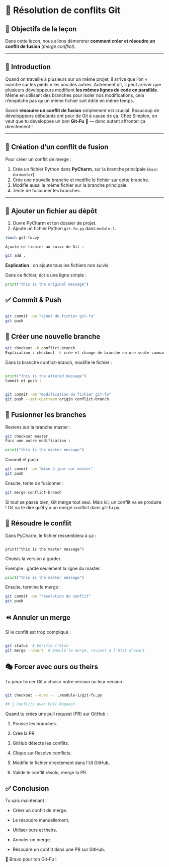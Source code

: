 # 🧩 Résolution de conflits Git

## 🎯 Objectifs de la leçon

Dans cette leçon, nous allons démontrer **comment créer et résoudre un conflit de fusion** (*merge conflict*).

---

## 🚦 Introduction

Quand on travaille à plusieurs sur un même projet, il arrive que l’on « marche sur les pieds » les uns des autres. Autrement dit, il peut arriver que plusieurs développeurs modifient **les mêmes lignes de code en parallèle**.  
Même en utilisant des branches pour isoler nos modifications, cela n’empêche pas qu’un même fichier soit édité en même temps.

Savoir **résoudre un conflit de fusion** simplement est crucial. Beaucoup de développeurs débutants ont peur de Git à cause de ça. Chez Simplon, on veut que tu développes un bon **Git-Fu** 💪 — donc autant affronter ça directement !

---

## 🧪 Création d’un conflit de fusion

Pour créer un conflit de merge :

1. Crée un fichier Python dans **PyCharm**, sur la branche principale (`main` ou `master`).
2. Crée une nouvelle branche et modifie le fichier sur cette branche.
3. Modifie aussi le même fichier sur la branche principale.
4. Tente de fusionner les branches.

---

## 📂 Ajouter un fichier au dépôt

1. Ouvre PyCharm et ton dossier de projet.
2. Ajoute un fichier Python `git-fu.py` dans `module-1`.

```bash
touch git-fu.py
```

    Ajoute ce fichier au suivi de Git :

```bash
git add .
```


**Explication** : on ajoute tous les fichiers non suivis.

Dans ce fichier, écris une ligne simple :


```python
print("this is the original message")
```

## ✅ Commit & Push

```bash

git commit -am "ajout du fichier git-fu"
git push
```

## 🌿 Créer une nouvelle branche

```bash
git checkout -b conflict-branch
Explication : checkout -b crée et change de branche en une seule commande.
```

Dans la branche conflict-branch, modifie le fichier :

```python

print("this is the altered message")
Commit et push :
```
```bash

git commit -am "modification du fichier git-fu"
git push --set-upstream origin conflict-branch
```
## 🔀 Fusionner les branches
Reviens sur la branche master :

```bash
git checkout master
Fais une autre modification :
```

```python
print("this is the master message")
```
Commit et push :

```bash
git commit -am "mise à jour sur master"
git push
```

Ensuite, tente de fusionner :

```bash
git merge conflict-branch
```

Si tout se passe bien, Git merge tout seul. Mais ici, un conflit va se produire ! Git va te dire qu’il y a un merge conflict dans git-fu.py.

## 🧹 Résoudre le conflit
Dans PyCharm, le fichier ressemblera à ça :

```plaintext

print("this is the master message")
```

Choisis la version à garder. 


Exemple : garde seulement la ligne du master.

```python
print("this is the master message")
```

Ensuite, termine le merge :

```bash
git commit -am "résolution du conflit"
git push
```

## ⏪ Annuler un merge
Si le conflit est trop compliqué :

```bash

git status  # Vérifie l’état
git merge --abort  # Annule le merge, revient à l’état d’avant
```

## 🎭 Forcer avec ours ou theirs
Tu peux forcer Git à choisir notre version ou leur version :

```bash

git checkout --ours -- ./module-1/git-fu.py

## 🔗 Conflits avec Pull Request
```

Quand tu crées une pull request (PR) sur GitHub :

1. Pousse les branches.

2. Crée la PR.

3. GitHub détecte les conflits.

4. Clique sur Resolve conflicts.

5. Modifie le fichier directement dans l’UI GitHub.

6. Valide le conflit résolu, merge la PR.


## ✅ Conclusion
Tu sais maintenant :

* Créer un conflit de merge.

* Le résoudre manuellement.

* Utiliser ours et theirs.

* Annuler un merge.

* Résoudre un conflit dans une PR sur GitHub.

🚀 Bravo pour ton Git-Fu !




